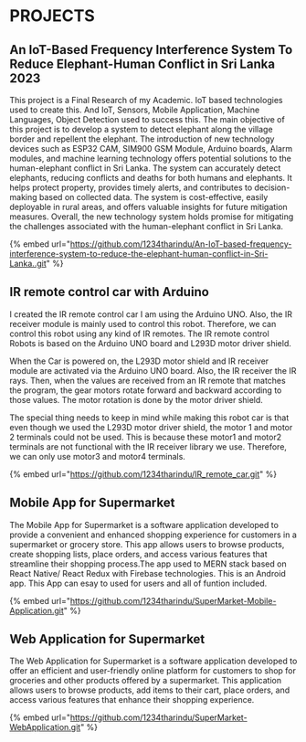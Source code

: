 # PROJECTS

## An IoT-Based Frequency Interference System To Reduce Elephant-Human Conflict in Sri Lanka 2023

This project is a Final Research of my Academic. IoT based technologies used to create this. And IoT, Sensors, Mobile Application, Machine Languages, Object Detection used to success this. The main objective of this project is to develop a system to detect elephant along the village border and repellent the elephant. The introduction of new technology devices such as ESP32 CAM, SIM900 GSM Module, Arduino boards, Alarm modules, and machine learning technology offers potential solutions to the human-elephant conflict in Sri Lanka. The system can accurately detect elephants, reducing conflicts and deaths for both humans and elephants. It helps protect property, provides timely alerts, and contributes to decision-making based on collected data. The system is cost-effective, easily deployable in rural areas, and offers valuable insights for future mitigation measures. Overall, the new technology system holds promise for mitigating the challenges associated with the human-elephant conflict in Sri Lanka.



{% embed url="https://github.com/1234tharindu/An-IoT-based-frequency-interference-system-to-reduce-the-elephant-human-conflict-in-Sri-Lanka..git" %}

## IR remote control car with Arduino



I created the IR remote control car I am using the Arduino UNO. Also, the IR receiver module is mainly used to control this robot. Therefore, we can control this robot using any kind of IR remotes. The IR remote control Robots is based on the Arduino UNO board and L293D motor driver shield.

When the Car is powered on, the L293D motor shield and IR receiver module are activated via the Arduino UNO board. Also, the IR receiver the IR rays. Then, when the values are received from an IR remote that matches the program, the gear motors rotate forward and backward according to those values. The motor rotation is done by the motor driver shield.

The special thing needs to keep in mind while making this robot car is that even though we used the L293D motor driver shield, the motor 1 and motor 2 terminals could not be used. This is because these motor1 and motor2 terminals are not functional with the IR receiver library we use. Therefore, we can only use motor3 and motor4 terminals.



{% embed url="https://github.com/1234tharindu/IR_remote_car.git" %}

## Mobile App for Supermarket



The Mobile App for Supermarket is a software application developed to provide a convenient and enhanced shopping experience for customers in a supermarket or grocery store. This app allows users to browse products, create shopping lists, place orders, and access various features that streamline their shopping process.The app used to MERN stack based on React Native/ React Redux with Firebase technologies. This is an Android app. This App can esay to used for users and all of funtion included.



{% embed url="https://github.com/1234tharindu/SuperMarket-Mobile-Application.git" %}

## Web Application for Supermarket

The Web Application for Supermarket is a software application developed to offer an efficient and user-friendly online platform for customers to shop for groceries and other products offered by a supermarket. This application allows users to browse products, add items to their cart, place orders, and access various features that enhance their shopping experience.



{% embed url="https://github.com/1234tharindu/SuperMarket-WebApplication.git" %}

